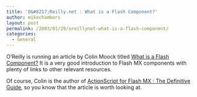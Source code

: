 ```yaml
---
title: 'O&#8217;Reilly.net : What is a Flash Component?'
author: mikechambers
layout: post
permalink: /2003/01/29/oreillynet-what-is-a-flash-component/
categories:
  - General
---
```



O&#8217;Reilly is running an article by Colin Moock titled [What is a Flash Component?][1] It is a very good introduction to Flash MX components with plenty of links to other relevant resources.

Of course, Colin is the author of [ActionScript for Flash MX : The Definitive Guide][2], so you know that the article is worth looking at.

 [1]: http://www.oreillynet.com/cs/user/print/a/3135
 [2]: http://www.oreilly.com/catalog/actscript2/index.html?CMP=IL7015